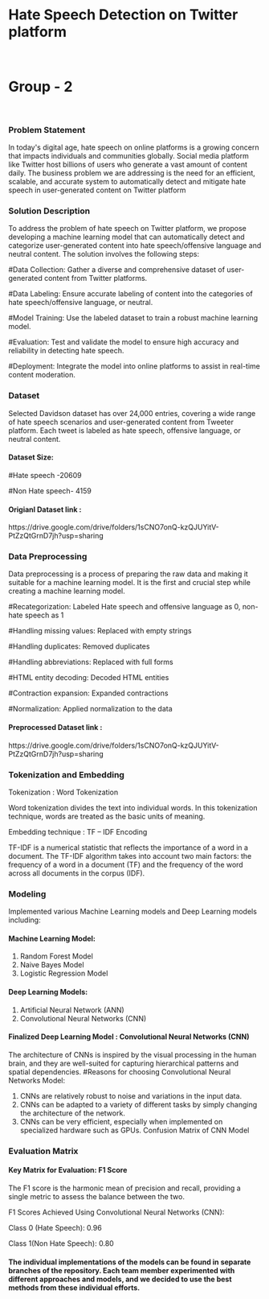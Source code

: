 
<h1><b> Hate Speech Detection on Twitter platform</b></h1><br>
<h1>Group - 2 </h1><br>
<h3>Problem Statement</h3>
In today's digital age, hate speech on online platforms is a growing concern that impacts individuals and communities globally. Social media platform like Twitter host billions of users who generate a vast amount of content daily. The business problem we are addressing is the need for an efficient, scalable, and accurate system to automatically detect and mitigate hate speech in user-generated content on Twitter platform
<br>
<h3>Solution Description</h3> 
To address the problem of hate speech on Twitter platform, we propose developing a machine learning model that can automatically detect and categorize user-generated content into hate speech/offensive language and neutral content. The solution involves the following steps: 

#Data Collection: Gather a diverse and comprehensive dataset of user-generated content from Twitter platforms.<br>

#Data Labeling: Ensure accurate labeling of content into the categories of hate speech/offensive language, or neutral.<br>

#Model Training: Use the labeled dataset to train a robust machine learning model.<br>

#Evaluation: Test and validate the model to ensure high accuracy and reliability in detecting hate speech.

#Deployment: Integrate the model into online platforms to assist in real-time content moderation.<br>


<h3>Dataset</h3>
Selected Davidson dataset has over 24,000 entries, covering a wide range of hate speech scenarios and user-generated content from Tweeter platform. Each tweet is labeled as hate speech, offensive language, or neutral content.

<h4>Dataset Size:</h4>

  #Hate speech -20609

  #Non Hate speech- 4159
  
<h4>Origianl Dataset link : </h4>
https://drive.google.com/drive/folders/1sCNO7onQ-kzQJUYitV-PtZzQtGrnD7jh?usp=sharing<br>


<h3>Data Preprocessing</h3>

Data preprocessing is a process of preparing the raw data and making it suitable for a machine learning model. It is the first and crucial step while creating a machine learning model. 
 
  #Recategorization: Labeled Hate speech and offensive language as 0, non-hate speech as 1

  #Handling missing values: Replaced with empty strings

  #Handling duplicates: Removed duplicates
  
  #Handling abbreviations: Replaced with full forms
  
  #HTML entity decoding: Decoded HTML entities
  
  #Contraction expansion: Expanded contractions
  
  #Normalization: Applied normalization to the data

<h4>Preprocessed Dataset link : </h4>
https://drive.google.com/drive/folders/1sCNO7onQ-kzQJUYitV-PtZzQtGrnD7jh?usp=sharing<br>


<h3>Tokenization and Embedding</h3>

Tokenization : Word Tokenization

  Word tokenization divides the text into individual words. In this tokenization technique, words are treated as the basic units of meaning.
  
Embedding technique : TF – IDF Encoding 

TF-IDF is a numerical statistic that reflects the importance of a word in a document. The TF-IDF algorithm takes into account two main factors: the frequency of a word in a document (TF) and the frequency of the word across all documents in the corpus (IDF).<br>



<h3>Modeling</h3>

Implemented various Machine Learning models and Deep Learning models including:

<h4>Machine Learning Model:</h4>

1. Random Forest Model
2.  Naive Bayes Model
3.  Logistic Regression Model

<h4>Deep Learning Models:</h4>

1.   Artificial Neural Network (ANN)
2.   Convolutional Neural Networks (CNN)<br>


<h4>Finalized Deep Learning Model : Convolutional Neural Networks (CNN)</h4>

The architecture of CNNs is inspired by the visual processing in the human brain, and they are well-suited for capturing hierarchical patterns and spatial dependencies.
#Reasons for choosing Convolutional Neural Networks Model:
 
1. CNNs are relatively robust to noise and variations in the input data.
2. CNNs can be adapted to a variety of different tasks by simply changing the architecture of the network.
3. CNNs can be very efficient, especially when implemented on specialized hardware such as GPUs.	Confusion Matrix of CNN Model 




<h3>Evaluation Matrix</h3>

<h4>Key Matrix for Evaluation: F1 Score</h4>

The F1 score is the harmonic mean of precision and recall, providing a single metric to assess the balance between the two.<br>

F1 Scores Achieved Using Convolutional Neural Networks (CNN):


Class 0 (Hate Speech): 0.96

Class 1(Non Hate Speech): 0.80











<h4>The individual implementations of the models can be found in separate branches of the repository. Each team member experimented with different approaches and models, and we decided to use the best methods from these individual efforts.</h4>

